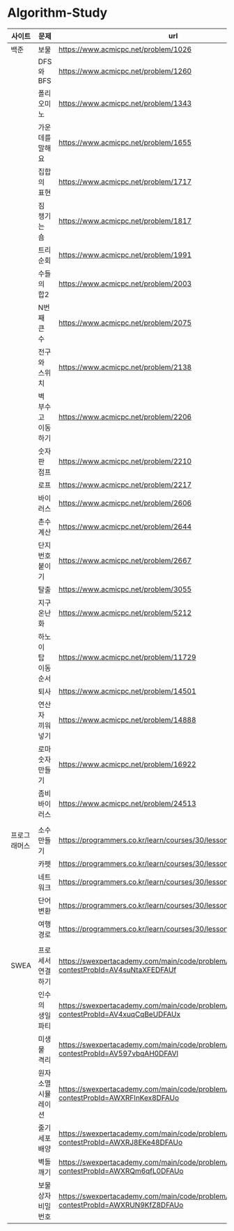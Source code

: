# Algorithm-Study

|사이트|문제|url|
|---|---|---|
|백준|보물|https://www.acmicpc.net/problem/1026|
||DFS와 BFS|https://www.acmicpc.net/problem/1260|
||폴리오미노|https://www.acmicpc.net/problem/1343|
||가운데를 말해요|https://www.acmicpc.net/problem/1655|
||집합의 표현|https://www.acmicpc.net/problem/1717|
||짐 챙기는 숌|https://www.acmicpc.net/problem/1817|
||트리 순회|https://www.acmicpc.net/problem/1991|
||수들의 합2|https://www.acmicpc.net/problem/2003|
||N번째 큰 수|https://www.acmicpc.net/problem/2075|
||전구와 스위치|https://www.acmicpc.net/problem/2138|
||벽 부수고 이동하기|https://www.acmicpc.net/problem/2206|
||숫자판 점프|https://www.acmicpc.net/problem/2210|
||로프|https://www.acmicpc.net/problem/2217|
||바이러스|https://www.acmicpc.net/problem/2606|
||촌수계산|https://www.acmicpc.net/problem/2644|
||단지번호붙이기|https://www.acmicpc.net/problem/2667|
||탈출|https://www.acmicpc.net/problem/3055|
||지구 온난화|https://www.acmicpc.net/problem/5212|
||하노이 탑 이동 순서|https://www.acmicpc.net/problem/11729|
||퇴사|https://www.acmicpc.net/problem/14501|
||연산자 끼워넣기|https://www.acmicpc.net/problem/14888|
||로마 숫자 만들기|https://www.acmicpc.net/problem/16922|
||좀비 바이러스|https://www.acmicpc.net/problem/24513|
||||
|프로그래머스|소수 만들기|https://programmers.co.kr/learn/courses/30/lessons/12977|
||카펫|https://programmers.co.kr/learn/courses/30/lessons/42842|
||네트워크|https://programmers.co.kr/learn/courses/30/lessons/43162|
||단어 변환|https://programmers.co.kr/learn/courses/30/lessons/43163|
||여행경로|https://programmers.co.kr/learn/courses/30/lessons/43164|
||||
|SWEA|프로세서 연결하기|https://swexpertacademy.com/main/code/problem/problemDetail.do?contestProbId=AV4suNtaXFEDFAUf|
||인수의 생일파티|https://swexpertacademy.com/main/code/problem/problemDetail.do?contestProbId=AV4xuqCqBeUDFAUx|
||미생물 격리|https://swexpertacademy.com/main/code/problem/problemDetail.do?contestProbId=AV597vbqAH0DFAVl|
||원자 소멸 시뮬레이션|https://swexpertacademy.com/main/code/problem/problemDetail.do?contestProbId=AWXRFInKex8DFAUo|
||줄기세포배양|https://swexpertacademy.com/main/code/problem/problemDetail.do?contestProbId=AWXRJ8EKe48DFAUo|
||벽돌 깨기|https://swexpertacademy.com/main/code/problem/problemDetail.do?contestProbId=AWXRQm6qfL0DFAUo|
||보물상자 비밀번호|https://swexpertacademy.com/main/code/problem/problemDetail.do?contestProbId=AWXRUN9KfZ8DFAUo|

